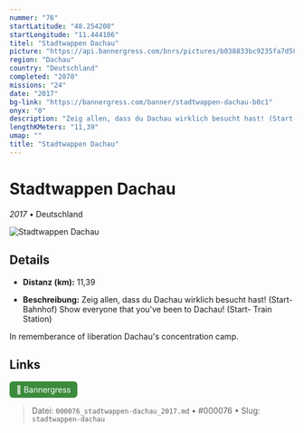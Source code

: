 ```yaml
---
nummer: "76"
startLatitude: "48.254208"
startLongitude: "11.444106"
titel: "Stadtwappen Dachau"
picture: "https://api.bannergress.com/bnrs/pictures/b038833bc9235fa7d58e6918acb67bda"
region: "Dachau"
country: "Deutschland"
completed: "2070"
missions: "24"
date: "2017"
bg-link: "https://bannergress.com/banner/stadtwappen-dachau-b0c1"
onyx: "0"
description: "Zeig allen, dass du Dachau wirklich besucht hast! (Start- Bahnhof)\nShow everyone that you've been to Dachau! (Start- Train Station)\n\nIn rememberance of liberation Dachau's concentration camp."
lengthKMeters: "11,39"
umap: ""
title: "Stadtwappen Dachau"
---
```

# Stadtwappen Dachau

*2017* • Deutschland

![Stadtwappen Dachau](https://api.bannergress.com/bnrs/pictures/b038833bc9235fa7d58e6918acb67bda)

## Details
- **Distanz (km):** 11,39



- **Beschreibung:** Zeig allen, dass du Dachau wirklich besucht hast! (Start- Bahnhof)
Show everyone that you've been to Dachau! (Start- Train Station)

In rememberance of liberation Dachau's concentration camp.


## Links
<div style="margin-top: 0.5em;">
<a href="https://bannergress.com/banner/stadtwappen-dachau-b0c1" target="_blank" style="display:inline-block;margin-right:8px;padding:6px 12px;background-color:#3c8b3c;color:white;text-decoration:none;border-radius:6px;">🔗 Bannergress</a>

</div>


> Datei: `000076_stadtwappen-dachau_2017.md` • #000076 • Slug: `stadtwappen-dachau`
